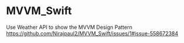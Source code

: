 # MVVM_Swift
Use Weather API to show the MVVM Design Pattern
https://github.com/Nirajpaul2/MVVM_Swift/issues/1#issue-558672384

